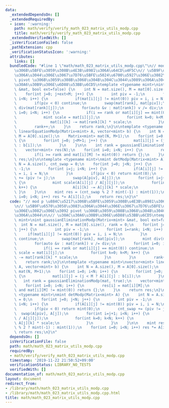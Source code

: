 ```yaml
---
data:
  _extendedDependsOn: []
  _extendedRequiredBy:
  - icon: ':warning:'
    path: math/verify/verify_math_023_matrix_utils_modp.cpp
    title: math/verify/verify_math_023_matrix_utils_modp.cpp
  _extendedVerifiedWith: []
  _isVerificationFailed: false
  _pathExtension: cpp
  _verificationStatusIcon: ':warning:'
  attributes:
    links: []
  bundledCode: "#line 1 \"math/math_023_matrix_utils_modp.cpp\"\n// mod p \u884C\u5217\
    \u306B\u5BFE\u3059\u308B\u4E3B\u8981\u306A\u64CD\u4F5C\n// \u5B9F\u6570\u3058\u3083\
    \u306A\u3044\u306E\u3067\u7D76\u5BFE\u5024\u6700\u5927\u306E\u3082\u306E\u3092\
    \ pivot \u306B\u3059\u308B\u3068\u304B\u304C\u3044\u3089\u306A\u3044\n\n// \u30AC\
    \u30A6\u30B9\u306E\u6D88\u53BB\u6CD5\ntemplate <typename mint>\nint gaussianEliminationModp(Matrix<mint>\
    \ &mat, bool ext=false) {\n    int N = mat.size(), M = mat[0].size(), rank = 0;\n\
    \    for(int j=0; j+ext<M; j++) {\n        int piv = -1;\n        for(int i=rank;\
    \ i<N; i++) {\n            if(mat[i][j] != mint(0)) piv = i, i = N;\n        }\n\
    \        if(piv < 0) continue;\n        swap(mat[rank], mat[piv]);\n        mint\
    \ div(mat[rank][j]);\n        for(auto &v : mat[rank]) v /= div;\n        for(int\
    \ i=0; i<N; i++) {\n            if(i == rank or mat[i][j] == mint(0)) continue;\n\
    \            mint scale = mat[i][j];\n            for(int k=0; k<M; k++) {\n \
    \               mat[i][k] -= mat[rank][k] * scale;\n            }\n        }\n\
    \        rank++;\n    }\n    return rank;\n}\n\ntemplate <typename mint>\nvector<mint>\
    \ linearEquationModp(Matrix<mint> A, vector<mint> b) {\n    int N = A.size(),\
    \ M = A[0].size();\n    Matrix<mint> mat(N, M+1);\n    for(int i=0; i<N; i++)\
    \ {\n        for(int j=0; j<M+1; j++) {\n            mat[i][j] = (j < M ? A[i][j]\
    \ : b[i]);\n        }\n    }\n\n    int rank = gaussianEliminationModp(mat, true);\n\
    \    vector<mint> res(N);\n    for(int i=0; i<N; i++) {\n        res[i] = mat[i][M];\n\
    \        if(i >= rank and mat[i][M] != mint(0)) return {};\n    }\n    return\
    \ res;\n}\n\ntemplate <typename mint>\nmint detModp(Matrix<mint> A) {\n    int\
    \ N = A.size(), cnt_swap = 0;\n    for(int j=0; j<N; j++) {\n        int piv =\
    \ -1;\n        for(int i=j; i<N; i++) {\n            if(A[i][j] != mint(0)) piv\
    \ = i, i = N;\n        }\n        if(piv < 0) return mint(0);\n        cnt_swap\
    \ += (piv != j);\n        swap(A[piv], A[j]);\n        for(int i=j+1; i<N; i++)\
    \ {\n            mint scale(A[i][j] / A[j][j]);\n            for(int k=0; k<N;\
    \ k++) {\n                A[i][k] -= A[j][k] * scale;\n            }\n       \
    \ }\n    }\n\n    mint res = (cnt_swap % 2 ? mint(-1) : mint(1));\n    for(int\
    \ i=0; i<N; i++) res *= A[i][i];\n    return res;\n}\n"
  code: "// mod p \u884C\u5217\u306B\u5BFE\u3059\u308B\u4E3B\u8981\u306A\u64CD\u4F5C\
    \n// \u5B9F\u6570\u3058\u3083\u306A\u3044\u306E\u3067\u7D76\u5BFE\u5024\u6700\u5927\
    \u306E\u3082\u306E\u3092 pivot \u306B\u3059\u308B\u3068\u304B\u304C\u3044\u3089\
    \u306A\u3044\n\n// \u30AC\u30A6\u30B9\u306E\u6D88\u53BB\u6CD5\ntemplate <typename\
    \ mint>\nint gaussianEliminationModp(Matrix<mint> &mat, bool ext=false) {\n  \
    \  int N = mat.size(), M = mat[0].size(), rank = 0;\n    for(int j=0; j+ext<M;\
    \ j++) {\n        int piv = -1;\n        for(int i=rank; i<N; i++) {\n       \
    \     if(mat[i][j] != mint(0)) piv = i, i = N;\n        }\n        if(piv < 0)\
    \ continue;\n        swap(mat[rank], mat[piv]);\n        mint div(mat[rank][j]);\n\
    \        for(auto &v : mat[rank]) v /= div;\n        for(int i=0; i<N; i++) {\n\
    \            if(i == rank or mat[i][j] == mint(0)) continue;\n            mint\
    \ scale = mat[i][j];\n            for(int k=0; k<M; k++) {\n                mat[i][k]\
    \ -= mat[rank][k] * scale;\n            }\n        }\n        rank++;\n    }\n\
    \    return rank;\n}\n\ntemplate <typename mint>\nvector<mint> linearEquationModp(Matrix<mint>\
    \ A, vector<mint> b) {\n    int N = A.size(), M = A[0].size();\n    Matrix<mint>\
    \ mat(N, M+1);\n    for(int i=0; i<N; i++) {\n        for(int j=0; j<M+1; j++)\
    \ {\n            mat[i][j] = (j < M ? A[i][j] : b[i]);\n        }\n    }\n\n \
    \   int rank = gaussianEliminationModp(mat, true);\n    vector<mint> res(N);\n\
    \    for(int i=0; i<N; i++) {\n        res[i] = mat[i][M];\n        if(i >= rank\
    \ and mat[i][M] != mint(0)) return {};\n    }\n    return res;\n}\n\ntemplate\
    \ <typename mint>\nmint detModp(Matrix<mint> A) {\n    int N = A.size(), cnt_swap\
    \ = 0;\n    for(int j=0; j<N; j++) {\n        int piv = -1;\n        for(int i=j;\
    \ i<N; i++) {\n            if(A[i][j] != mint(0)) piv = i, i = N;\n        }\n\
    \        if(piv < 0) return mint(0);\n        cnt_swap += (piv != j);\n      \
    \  swap(A[piv], A[j]);\n        for(int i=j+1; i<N; i++) {\n            mint scale(A[i][j]\
    \ / A[j][j]);\n            for(int k=0; k<N; k++) {\n                A[i][k] -=\
    \ A[j][k] * scale;\n            }\n        }\n    }\n\n    mint res = (cnt_swap\
    \ % 2 ? mint(-1) : mint(1));\n    for(int i=0; i<N; i++) res *= A[i][i];\n   \
    \ return res;\n}\n"
  dependsOn: []
  isVerificationFile: false
  path: math/math_023_matrix_utils_modp.cpp
  requiredBy:
  - math/verify/verify_math_023_matrix_utils_modp.cpp
  timestamp: '2019-11-22 21:50:52+09:00'
  verificationStatus: LIBRARY_NO_TESTS
  verifiedWith: []
documentation_of: math/math_023_matrix_utils_modp.cpp
layout: document
redirect_from:
- /library/math/math_023_matrix_utils_modp.cpp
- /library/math/math_023_matrix_utils_modp.cpp.html
title: math/math_023_matrix_utils_modp.cpp
---
```

